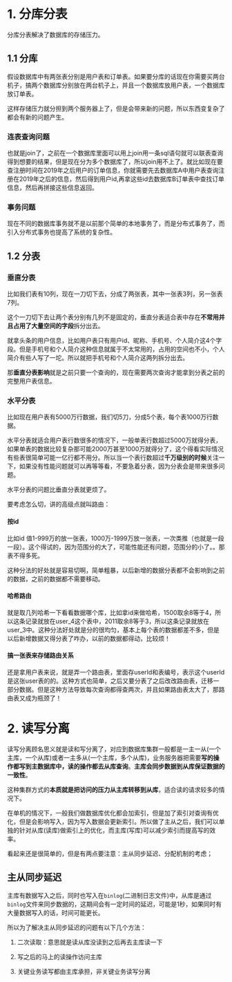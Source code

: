 # 1. 分库分表

分库分表解决了数据库的存储压力。

## 1.1 分库

假设数据库中有两张表分别是用户表和订单表。如果要分库的话现在你需要买两台机子，搞两个数据库分别放在两台机子上，并且一个数据库放用户表，一个数据库放订单表。

这样存储压力就分担到两个服务器上了，但是会带来新的问题，所以东西变复杂了都会有新的问题产生。

### 连表查询问题

也就是join了，之前在一个数据库里面可以用上join用一条sql语句就可以联表查询得到想要的结果，但是现在分为多个数据库了，所以join用不上了。就比如现在要查注册时间在2019年之后用户的订单信息，你就需要先去数据库A中用户表查询注册在2019年之后的信息，然后得到用户id,再拿这些id去数据库B订单表中查找订单信息，然后再拼接这些信息返回。

### 事务问题

现在不同的数据库事务就不是以前那个简单的本地事务了，而是分布式事务了，而引入分布式事务也提高了系统的复杂性。

## 1.2 分表

### 垂直分表

比如我们表有10列，现在一刀切下去，分成了两张表，其中一张表3列，另一张表7列。

这个一刀切下去让两个表分别有几列不是固定的，垂直分表适合表中存在**不常用并且占用了大量空间的字段**拆分出去。

就拿头条的用户信息，比如用户表只有用户id、昵称、手机号、个人简介这4个字段。但是手机号和个人简介这种信息就属于不太常用的，占用的空间也不小，个人简介有些人写了一坨。所以就把手机号和个人简介这两列拆分出去。

那**垂直分表影响**就是之前只要一个查询的，现在需要两次查询才能拿到分表之前的完整用户表信息。

### 水平分表

比如现在用户表有5000万行数据，我们切5刀，分成5个表，每个表1000万行数据。

水平分表就适合用户表行数很多的情况下，一般单表行数超过5000万就得分表，如果单表的数据比较复杂那可能2000万甚至1000万就得分了，这个得看实际情况有些表很简单可能一亿行都不用分。所以当一个表行数超过**千万级别的时候**关注一下，如果没有性能问题就可以再等等看，不要急着分表，因为分表会是带来很多问题。

水平分表的问题比垂直分表就更烦了。

要考虑怎么切，讲的高级点就叫路由：

#### 按id

比如id 值1-999万的放一张表，1000万-1999万放一张表，一次类推（也就是一段一段）。这个得试的，因为范围分的大了，可能性能还有问题，范围分的小了。。那表不得多死。

这种分法的好处就是容易切啊，简单粗暴，以后新增的数据分表都不会影响到之前的数据，之前的数据都不需要移动。

#### 哈希路由

就是取几列哈希一下看看数据哪个库，比如拿id来做哈希，1500取余8等于4，所以这条记录就放在user_4这个表中，2011取余8等于3，所以这条记录就放在user_3中。这种分法好处就是分的很均匀，基本上每个表的数据都差不多，但是以后新增数据又得分表了咋办，以前的数据都得动，比较烦！

#### 搞一张表来存储路由关系

还是拿用户表来说，就是弄一个路由表，里面存userId和表编号，表示这个userId是这张user表的的。这种方式也简单，之后又要分表了之后改改路由表，迁移一部分数据。但是这种方法导致每次查询都得查两次，并且如果路由表太大了，那路由表又成为瓶颈了！

# 2. 读写分离

读写分离顾名思义就是读和写分离了，对应到数据库集群一般都是一主一从(一个主库，一个从库)或者一主多从(一个主库，多个从库)，业务服务器把需要**写的操作都写到主数据库中，读的操作都去从库查询**。**主库会同步数据到从库保证数据的一致性**。

这种集群方式的**本质就是把访问的压力从主库转移到从库**，适合读的请求较多的情况下。

在单机的情况下，一般我们做数据库优化都会加索引，但是加了索引对查询有优化，但是会影响写入，因为写入数据会更新索引。所以做了主从之后，我们可以单独的针对从库(读库)做索引上的优化，而主库(写库)可以减少索引而提高写的效率。

看起来还是很简单的，但是有两点要注意：主从同步延迟、分配机制的考虑；

## 主从同步延迟

主库有数据写入之后，同时也写入在`binlog`(二进制日志文件)中，从库是通过`binlog`文件来同步数据的，这期间会有一定时间的延迟，可能是1秒，如果同时有大量数据写入的话，时间可能更长。

所以为了解决主从同步延迟的问题有以下几个方法：

1. 二次读取：意思就是读从库没读到之后再去主库读一下

2. 写之后的马上的读操作访问主库

3. 关键业务读写都由主库承担，非关键业务读写分离